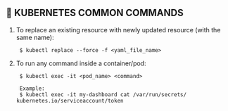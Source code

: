 ## :cowboy_hat_face: KUBERNETES COMMON COMMANDS

1. To replace an existing resource with newly updated resource (with the same name):

        $ kubectl replace --force -f <yaml_file_name>

2. To run any command inside a container/pod:

        $ kubectl exec -it <pod_name> <command>

        Example:
        $ kubectl exec -it my-dashboard cat /var/run/secrets/ kubernetes.io/serviceaccount/token
